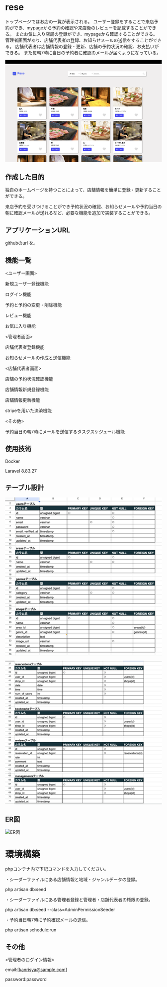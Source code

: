 # rese
トップページではお店の一覧が表示される。
ユーザー登録をすることで来店予約ができ、mypageから予約の確認や来店後のレビューを記載することができる。
またお気に入り店舗の登録ができ、mypageから確認することができる。
管理者画面があり、店舗代表者の登録、お知らせメールの送信をすることができる。
店舗代表者は店舗情報の登録・更新、店舗の予約状況の確認、お支払いができる。
また毎朝7時に当日の予約者に確認のメールが届くようになっている。

![トップ画像](./rese_home.png)


## 作成した目的
独自のホームページを持つことによって、店舗情報を簡単に登録・更新することができる。

来店予約を受けつけることができ予約状況の確認、お知らせメールや予約当日の朝に確認メールが送れるなど、必要な機能を追加で実装することができる。


## アプリケーションURL
githubのurl を。


## 機能一覧
<ユーザー画面>

新規ユーザー登録機能

ログイン機能

予約と予約の変更・削除機能

レビュー機能

お気に入り機能

<管理者画面>

店舗代表者登録機能

お知らせメールの作成と送信機能

<店舗代表者画面>

店舗の予約状況確認機能

店舗情報新規登録機能

店舗情報更新機能

stripeを用いた決済機能

<その他>

予約当日の朝7時にメールを送信するタスクスケジュール機能


## 使用技術
Docker

Laravel 8.83.27


## テーブル設計
![テーブル設計1](./rese_table1.png)

![テーブル設計2](./rese_table2.png)


## ER図
![ER図](./rese_ER図.png)

# 環境構築
phpコンテナ内で下記コマンドを入力してください。

・シーダーファイルにある店舗情報と地域・ジャンルデータの登録。

php artisan db:seed

・シーダーファイルにある管理者登録と管理者・店舗代表者の権限の登録。

php artisan db:seed --class=AdminPermissionSeeder

・予約当日朝7時に予約確認メールの送信。

php artisan schedule:run

## その他
<管理者のログイン情報>

email:[kanrisya@sample.com]

password:password

